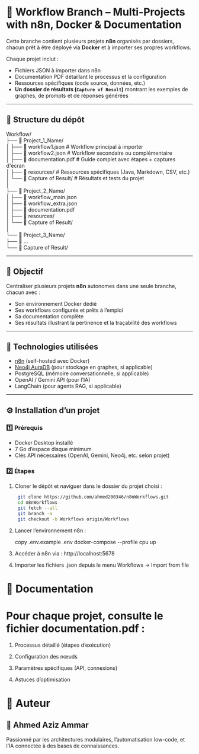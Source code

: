 # 📂 Workflow Branch – Multi-Projects with n8n, Docker & Documentation

Cette branche contient plusieurs projets **n8n** organisés par dossiers, chacun prêt à être déployé via **Docker** et à importer ses propres workflows.

Chaque projet inclut :  
- Fichiers JSON à importer dans n8n  
- Documentation PDF détaillant le processus et la configuration  
- Ressources spécifiques (code source, données, etc.)  
- **Un dossier de résultats (`Capture of Result`)** montrant les exemples de graphes, de prompts et de réponses générées  

---

## 📁 Structure du dépôt

Workflow/  
├── 📂 Project_1_Name/  
│   ├── 📄 workflow1.json   # Workflow principal à importer  
│   ├── 📄 workflow2.json   # Workflow secondaire ou complémentaire  
│   ├── 📄 documentation.pdf   # Guide complet avec étapes + captures d'écran  
│   ├── 📂 resources/   # Ressources spécifiques (Java, Markdown, CSV, etc.)  
│   └── 📂 Capture of Result/   # Résultats et tests du projet  
│  
├── 📂 Project_2_Name/  
│   ├── 📄 workflow_main.json  
│   ├── 📄 workflow_extra.json  
│   ├── 📄 documentation.pdf  
│   ├── 📂 resources/  
│   └── 📂 Capture of Result/  
│  
└── 📂 Project_3_Name/  
    ├── 📄 ...  
    └── 📂 Capture of Result/  

---

## 🚀 Objectif

Centraliser plusieurs projets **n8n** autonomes dans une seule branche, chacun avec :  
- Son environnement Docker dédié  
- Ses workflows configurés et prêts à l’emploi  
- Sa documentation complète  
- Ses résultats illustrant la pertinence et la traçabilité des workflows  

---

## 🧰 Technologies utilisées

- [n8n](https://n8n.io/) (self-hosted avec Docker)  
- [Neo4j AuraDB](https://console.neo4j.io/) (pour stockage en graphes, si applicable)  
- PostgreSQL (mémoire conversationnelle, si applicable)  
- OpenAI / Gemini API (pour l’IA)  
- LangChain (pour agents RAG, si applicable)  

---

## ⚙️ Installation d’un projet

### 1️⃣ Prérequis
- Docker Desktop installé  
- 7 Go d’espace disque minimum  
- Clés API nécessaires (OpenAI, Gemini, Neo4j, etc. selon projet)  

### 2️⃣ Étapes
1. Cloner le dépôt et naviguer dans le dossier du projet choisi :  
   ```bash
    git clone https://github.com/ahmed200346/n8nWorkflows.git
    cd n8nWorkflows
    git fetch --all
    git branch -a
    git checkout -b Workflows origin/Workflows
   ```
2. Lancer l’environnement n8n :

    copy .env.example .env
    docker-compose --profile cpu up
3. Accéder à n8n via :
    http://localhost:5678
4. Importer les fichiers .json depuis le menu Workflows → Import from file

# 📜 Documentation
# Pour chaque projet, consulte le fichier documentation.pdf :

1. Processus détaillé (étapes d’exécution)

2. Configuration des nœuds

3. Paramètres spécifiques (API, connexions)

4. Astuces d’optimisation

# 📌 Auteur
## 👤 Ahmed Aziz Ammar
Passionné par les architectures modulaires, l’automatisation low-code, et l’IA connectée à des bases de connaissances.